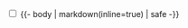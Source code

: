 <label for="note-{{ nth }}" class="margin-toggle{% if num %} sidenote-number{% endif %}"></label><input type="checkbox" id="note-{{ nth }}" class="margin-toggle"/><span class="{% if num %}sidenote{% else %}marginnote{% endif %}">
{{- body | markdown(inline=true) | safe -}}
</span>
